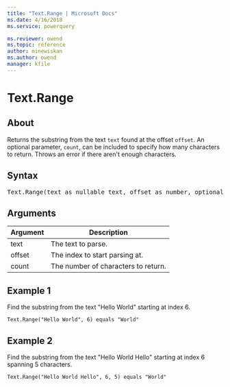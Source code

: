```yaml
---
title: "Text.Range | Microsoft Docs"
ms.date: 4/16/2018
ms.service: powerquery

ms.reviewer: owend
ms.topic: reference
author: minewiskan
ms.author: owend
manager: kfile
---
```

# Text.Range

  
## About  
Returns the substring from the text `text` found at the offset `offset`. An optional parameter, `count`, can be included to specify how many characters to return. Throws an error if there aren't enough characters.  

## Syntax

<pre>
Text.Range(text as nullable text, offset as number, optional count as nullable number) as nullable text  
</pre>
  
## Arguments  
  
|Argument|Description|  
|------------|---------------|  
|text|The text to parse.|  
|offset|The index to start parsing at.|  
|count|The number of characters to return.|  
  
## Example 1  
  
Find the substring from the text "Hello World" starting at index 6.  
  
```powerquery-m
Text.Range("Hello World", 6) equals "World"  
```  
  
## Example 2  
  
Find the substring from the text "Hello World Hello" starting at index 6 spanning 5 characters.  
  
```powerquery-m
Text.Range("Hello World Hello", 6, 5) equals "World"  
```
  
